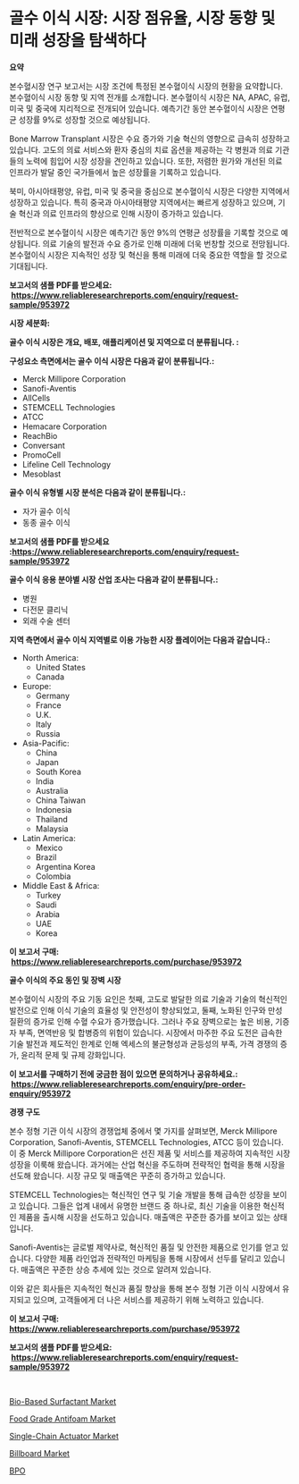 <p><h1>골수 이식 시장: 시장 점유율, 시장 동향 및 미래 성장을 탐색하다</h1></p><p><strong>요약</strong></p>
<p><p>본수혈시장 연구 보고서는 시장 조건에 특정된 본수혈이식 시장의 현황을 요약합니다. 본수혈이식 시장 동향 및 지역 전개를 소개합니다. 본수혈이식 시장은 NA, APAC, 유럽, 미국 및 중국에 지리적으로 전개되어 있습니다. 예측기간 동안 본수혈이식 시장은 연평균 성장률 9%로 성장할 것으로 예상됩니다.</p><p>Bone Marrow Transplant 시장은 수요 증가와 기술 혁신의 영향으로 급속히 성장하고 있습니다. 고도의 의료 서비스와 환자 중심의 치료 옵션을 제공하는 각 병원과 의료 기관들의 노력에 힘입어 시장 성장을 견인하고 있습니다. 또한, 저렴한 원가와 개선된 의료 인프라가 발달 중인 국가들에서 높은 성장률을 기록하고 있습니다.</p><p>북미, 아시아태평양, 유럽, 미국 및 중국을 중심으로 본수혈이식 시장은 다양한 지역에서 성장하고 있습니다. 특히 중국과 아시아태평양 지역에서는 빠르게 성장하고 있으며, 기술 혁신과 의료 인프라의 향상으로 인해 시장이 증가하고 있습니다.</p><p>전반적으로 본수혈이식 시장은 예측기간 동안 9%의 연평균 성장률을 기록할 것으로 예상됩니다. 의료 기술의 발전과 수요 증가로 인해 미래에 더욱 번창할 것으로 전망됩니다. 본수혈이식 시장은 지속적인 성장 및 혁신을 통해 미래에 더욱 중요한 역할을 할 것으로 기대됩니다.</p></p>
<p><strong>보고서의 샘플 PDF를 받으세요: &nbsp;<a href="https://www.reliableresearchreports.com/enquiry/request-sample/953972">https://www.reliableresearchreports.com/enquiry/request-sample/953972</a></strong></p>
<p><strong>시장 세분화:</strong></p>
<p><strong> 골수 이식 시장은 개요, 배포, 애플리케이션 및 지역으로 더 분류됩니다. :</strong></p>
<p><strong>구성요소 측면에서는 골수 이식 시장은 다음과 같이 분류됩니다.:</strong></p>
<p><ul><li>Merck Millipore Corporation</li><li>Sanofi-Aventis</li><li>AllCells</li><li>STEMCELL Technologies</li><li>ATCC</li><li>Hemacare Corporation</li><li>ReachBio</li><li>Conversant</li><li>PromoCell</li><li>Lifeline Cell Technology</li><li>Mesoblast</li></ul></p>
<p><strong> 골수 이식 유형별 시장 분석은 다음과 같이 분류됩니다.:</strong></p>
<p><ul><li>자가 골수 이식</li><li>동종 골수 이식</li></ul></p>
<p><strong>보고서의 샘플 PDF를 받으세요 :<a href="https://www.reliableresearchreports.com/enquiry/request-sample/953972">https://www.reliableresearchreports.com/enquiry/request-sample/953972</a></strong></p>
<p><strong> 골수 이식 응용 분야별 시장 산업 조사는 다음과 같이 분류됩니다.:</strong></p>
<p><ul><li>병원</li><li>다전문 클리닉</li><li>외래 수술 센터</li></ul></p>
<p><strong>지역 측면에서 골수 이식 지역별로 이용 가능한 시장 플레이어는 다음과 같습니다.:</strong></p>
<p><ul>
    <li>
        North America:
        <ul>
            <li>United States</li>
            <li>Canada</li>
        </ul>
    </li>
    <li>
        Europe:
        <ul>
            <li>Germany</li>
            <li>France</li>
            <li>U.K.</li>
            <li>Italy</li>
            <li>Russia</li>
        </ul>
    </li>
    <li>
        Asia-Pacific:
        <ul>
            <li>China</li>
            <li>Japan</li>
            <li>South Korea</li>
            <li>India</li>
            <li>Australia</li>
            <li>China Taiwan</li>
            <li>Indonesia</li>
            <li>Thailand</li>
            <li>Malaysia</li>
        </ul>
    </li>
    <li>
        Latin America:
        <ul>
            <li>Mexico</li>
            <li>Brazil</li>
            <li>Argentina Korea</li>
            <li>Colombia</li>
        </ul>
    </li>
    <li>
        Middle East & Africa:
        <ul>
            <li>Turkey</li>
            <li>Saudi</li>
            <li>Arabia</li>
            <li>UAE</li>
            <li>Korea</li>
        </ul>
    </li>
    </ul></p>
<p><strong>이 보고서 구매: &nbsp;<a href="https://www.reliableresearchreports.com/purchase/953972">https://www.reliableresearchreports.com/purchase/953972</a></strong></p>
<p><strong>골수 이식의 주요 동인 및 장벽 시장</strong></p>
<p><p>본수혈이식 시장의 주요 기동 요인은 첫째, 고도로 발달한 의료 기술과 기술의 혁신적인 발전으로 인해 이식 기술의 효율성 및 안전성이 향상되었고, 둘째, 노화된 인구와 만성 질환의 증가로 인해 수혈 수요가 증가했습니다. 그러나 주요 장벽으로는 높은 비용, 기증자 부족, 면역반응 및 합병증의 위험이 있습니다. 시장에서 마주한 주요 도전은 급속한 기술 발전과 제도적인 한계로 인해 엑세스의 불균형성과 균등성의 부족, 가격 경쟁의 증가, 윤리적 문제 및 규제 강화입니다.</p></p>
<p><strong>이 보고서를 구매하기 전에 궁금한 점이 있으면 문의하거나 공유하세요.: &nbsp;<a href="https://www.reliableresearchreports.com/enquiry/pre-order-enquiry/953972">https://www.reliableresearchreports.com/enquiry/pre-order-enquiry/953972</a></strong></p>
<p><strong>경쟁 구도</strong></p>
<p><p>본수 정형 기관 이식 시장의 경쟁업체 중에서 몇 가지를 살펴보면, Merck Millipore Corporation, Sanofi-Aventis, STEMCELL Technologies, ATCC 등이 있습니다. 이 중 Merck Millipore Corporation은 선진 제품 및 서비스를 제공하여 지속적인 시장 성장을 이룩해 왔습니다. 과거에는 산업 혁신을 주도하며 전략적인 협력을 통해 시장을 선도해 왔습니다. 시장 규모 및 매출액은 꾸준히 증가하고 있습니다.</p><p>STEMCELL Technologies는 혁신적인 연구 및 기술 개발을 통해 급속한 성장을 보이고 있습니다. 그들은 업계 내에서 유명한 브랜드 중 하나로, 최신 기술을 이용한 혁신적인 제품을 출시해 시장을 선도하고 있습니다. 매출액은 꾸준한 증가를 보이고 있는 상태입니다.</p><p>Sanofi-Aventis는 글로벌 제약사로, 혁신적인 품질 및 안전한 제품으로 인기를 얻고 있습니다. 다양한 제품 라인업과 전략적인 마케팅을 통해 시장에서 선두를 달리고 있습니다. 매출액은 꾸준한 상승 추세에 있는 것으로 알려져 있습니다.</p><p>이와 같은 회사들은 지속적인 혁신과 품질 향상을 통해 본수 정형 기관 이식 시장에서 유지되고 있으며, 고객들에게 더 나은 서비스를 제공하기 위해 노력하고 있습니다.</p></p>
<p><strong>이 보고서 구매: &nbsp; <a href="https://www.reliableresearchreports.com/purchase/953972">https://www.reliableresearchreports.com/purchase/953972</a></strong></p>
<p><strong>보고서의 샘플 PDF를 받으세요: &nbsp;<a href="https://www.reliableresearchreports.com/enquiry/request-sample/953972">https://www.reliableresearchreports.com/enquiry/request-sample/953972</a></strong><strong></strong></p>
<p>&nbsp;</p>
<p><p><a href="https://gamy-alyssum-396.notion.site/Bio-Based-Surfactant-Market-Research-Report-Reveals-The-Latest-Trends-And-Opportunities-of-this-Mark-f39b79c029e445a4a5d66735f96b5503">Bio-Based Surfactant Market</a></p><p><a href="https://issuu.com/reportprime-2/docs/food-grade-antifoam-market-size-2030.pptx">Food Grade Antifoam Market</a></p><p><a href="https://natural-crush-b99.notion.site/Single-Chain-Actuator-Market-Offers-Provide-Insightful-Data-for-the-Time-Period-from-2024-to-2031-an-5a72897aaa084a0ea31e0a60c54f84a0">Single-Chain Actuator Market</a></p><p><a href="https://view.publitas.com/reportprime-1/billboard-market-growth-market-trends-covid-19-impact-and-forecasts-for-period-from-2024-2031/">Billboard Market</a></p><p><a href="https://github.com/jkjreqjscoxx7/Market-Research-Report-List-1/blob/main/3883513185076.md">BPO</a></p></p>